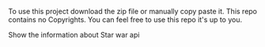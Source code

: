 To use this project download the zip file or manually copy paste it.
This  repo contains no Copyrights.
You can feel free to use this repo it's up to you.

Show the information about Star war api
